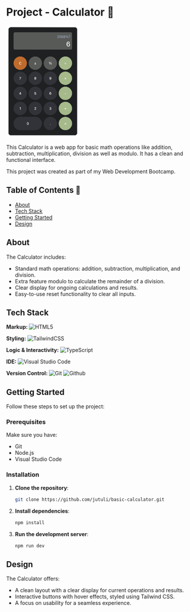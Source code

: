 # Project - Calculator 🧮

<img src="./src/assets/img/screenshot-calculator.png?v=2"  alt="Screenshot of the Calculator" height="300">

This Calculator is a web app for basic math operations like addition, subtraction, multiplication, division as well as modulo. It has a clean and functional interface.

This project was created as part of my Web Development Bootcamp.

## Table of Contents 📑

- [About](#about)
- [Tech Stack](#tech-stack)
- [Getting Started](#getting-started)
- [Design](#design)

## About

The Calculator includes:

- Standard math operations: addition, subtraction, multiplication, and division.
- Extra feature modulo to calculate the remainder of a division.
- Clear display for ongoing calculations and results.
- Easy-to-use reset functionality to clear all inputs.

## Tech Stack

**Markup:**
![HTML5](https://img.shields.io/badge/HTML5-E34F26?style=for-the-badge&logo=html5&logoColor=white)

**Styling:**
![TailwindCSS](https://img.shields.io/badge/Tailwind_CSS-38B2AC?style=for-the-badge&logo=tailwind-css&logoColor=white)

**Logic & Interactivity:**
![TypeScript](https://img.shields.io/badge/TypeScript-007ACC?style=for-the-badge&logo=typescript&logoColor=white)

**IDE:**
![Visual Studio Code](https://img.shields.io/badge/Visual_Studio_Code-0078D4?style=for-the-badge&logo=visual-studio-code&logoColor=white)

**Version Control:**
![Git](https://img.shields.io/badge/Git-F05032?style=for-the-badge&logo=git&logoColor=white)
![Github](https://img.shields.io/badge/GitHub-100000?style=for-the-badge&logo=github&logoColor=white)

## Getting Started

Follow these steps to set up the project:

### Prerequisites

Make sure you have:

- Git
- Node.js
- Visual Studio Code

### Installation

1. **Clone the repository**:

   ```bash
   git clone https://github.com/jutuli/basic-calculator.git
   ```

2. **Install dependencies**:

   ```bash
   npm install
   ```

3. **Run the development server**:

   ```bash
   npm run dev
   ```

## Design

The Calculator offers:

- A clean layout with a clear display for current operations and results.
- Interactive buttons with hover effects, styled using Tailwind CSS.
- A focus on usability for a seamless experience.
